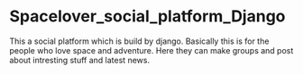 # Spacelover_social_platform_Django
This a social platform which is build by django. Basically this is for the people who love space and adventure. Here they can make groups and post about intresting stuff and latest news.

